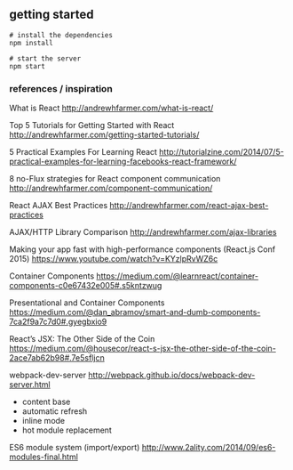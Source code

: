 ## getting started

```
# install the dependencies
npm install

# start the server
npm start
```

### references / inspiration

What is React
http://andrewhfarmer.com/what-is-react/

Top 5 Tutorials for Getting Started with React
http://andrewhfarmer.com/getting-started-tutorials/

5 Practical Examples For Learning React 
http://tutorialzine.com/2014/07/5-practical-examples-for-learning-facebooks-react-framework/

8 no-Flux strategies for React component communication
http://andrewhfarmer.com/component-communication/

React AJAX Best Practices
http://andrewhfarmer.com/react-ajax-best-practices

AJAX/HTTP Library Comparison
http://andrewhfarmer.com/ajax-libraries

Making your app fast with high-performance components (React.js Conf 2015)
https://www.youtube.com/watch?v=KYzlpRvWZ6c

Container Components
https://medium.com/@learnreact/container-components-c0e67432e005#.s5kntzwug

Presentational and Container Components
https://medium.com/@dan_abramov/smart-and-dumb-components-7ca2f9a7c7d0#.gyegbxio9

React’s JSX: The Other Side of the Coin
https://medium.com/@housecor/react-s-jsx-the-other-side-of-the-coin-2ace7ab62b98#.7e5sfljcn

webpack-dev-server
http://webpack.github.io/docs/webpack-dev-server.html
- content base
- automatic refresh
- inline mode
- hot module replacement

ES6 module system (import/export)
http://www.2ality.com/2014/09/es6-modules-final.html
